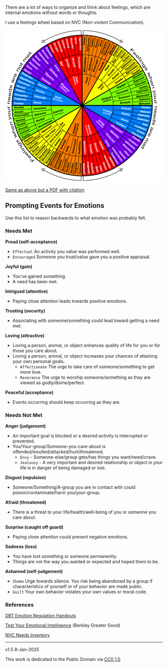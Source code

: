 ﻿There are a lot of ways to organize and think about feelings, which are internal emotions without words or thoughts. 

I use a feelings wheel based on NVC (Non-violent Communication).

![Feelings Wheel](images/sitwithariadne-nvc-feelings-wheel.png)

[Same as above but a PDF with citation](archive/non-violent-communications-feelings-wheel.pdf)

## Prompting Events for Emotions

Use this list to reason backwards to what emotion was probably felt.

### Needs Met 

**Proud (self-acceptance)**

- `Effectual` An activity you value was performed well.
- `Encouraged` Someone you trust/value gave you a positive appraisal.

**Joyful (gain)**

- You've gained something.
- A need has been met.

**Intrigued (attentive)**

- Paying close attention leads towards positive emotions.

**Trusting (security)**

- Associating with someone/something could lead toward getting a need met.

**Loving (attractive)**

- Loving a person, animal, or object enhances quality of life for you or for those you care about.
- Loving a person, animal, or object increases your chances of attaining your own personal goals.
  - `Affectionate` The urge to take care of someone/something to get more love.
  - `Reverance` The urge to worship someone/something as they are viewed as godly/divine/perfect.

**Peaceful (acceptance)**

- Events occurring should keep occurring as they are.


### Needs Not Met

**Anger (judgement)** 

- An important goal is blocked or a desired activity is interrupted or prevented.
- You/Your-group/Someone-you-care-about is offended/insulted/attacked/hurt/threatened.
  - `Envy` - Someone-else/group gets/has things you want/need/crave.
  - `Jealousy` - A very important and desired relationship or object in your life is in danger of being damaged or lost.

**Disgust (repulsion)** 

- Someone/Something/A-group you are in contact with could poison/contaminate/harm you/your-group.

**Afraid (threatened)**

- There is a threat to your life/health/well-being of you or someone you care about.

**Surprise (caught off guard)**

- Paying close attention could prevent negative emotions.

**Sadness (loss)** 

- You have lost something or someone permanently.
- Things are not the way you wanted or expected and hoped them to be.

**Ashamed (self-judgement)**

- `Shame` Urge towards silence. You risk being abandoned by a group if characteristics of yourself or of your behavior are made public.
- `Guilt` Your own behavior violates your own values or moral code.

### References

[DBT Emotion Regulation Handouts](https://mydoctor.kaiserpermanente.org/ncal/Images/Emotion%20Regulation%20DBT%20Skills%20ADA%2004292020_tcm75-1598999.pdf)  

[Test Your Emotional Intelligence](https://greatergood.berkeley.edu/quizzes/ei_quiz) (Berkley Greater Good)

[NVC Needs Inventory](https://www.nonviolentcommunication.com/wp-content/uploads/2019/07/feelings_needs.pdf)

-----

v1.5 8-Jan-2025

This work is dedicated to the Public Domain via [CC0 1.0](https://creativecommons.org/publicdomain/zero/1.0/)